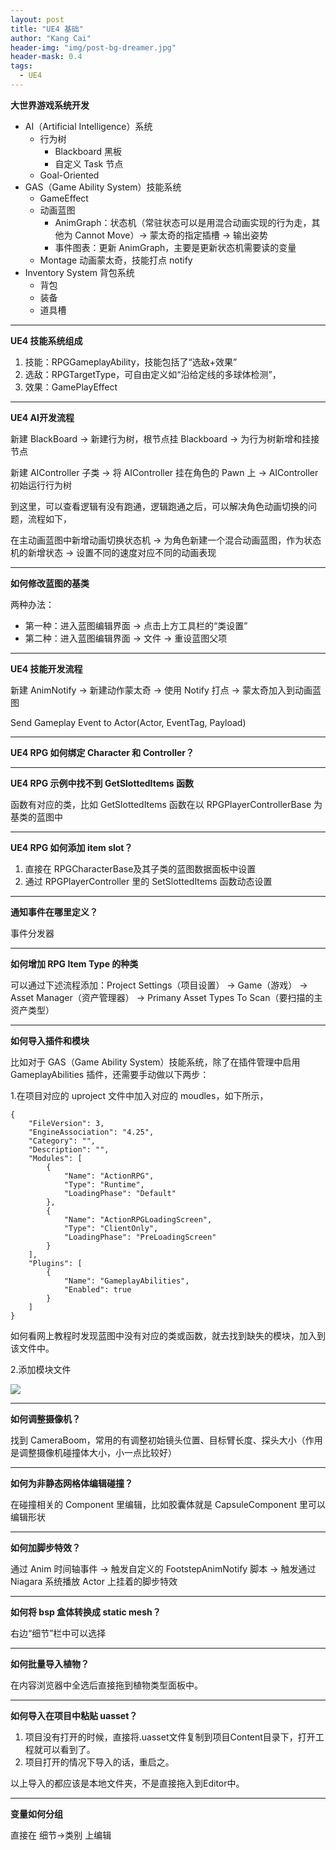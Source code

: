 ```yaml
---
layout: post
title: "UE4 基础"
author: "Kang Cai"
header-img: "img/post-bg-dreamer.jpg"
header-mask: 0.4
tags:
  - UE4
---
```


**大世界游戏系统开发**

- AI（Artificial Intelligence）系统
    - 行为树
        - Blackboard 黑板
        - 自定义 Task 节点
    - Goal-Oriented
- GAS（Game Ability System）技能系统
    - GameEffect
    - 动画蓝图
        - AnimGraph：状态机（常驻状态可以是用混合动画实现的行为走，其他为 Cannot Move）-> 蒙太奇的指定插槽 -> 输出姿势
        - 事件图表：更新 AnimGraph，主要是更新状态机需要读的变量
    - Montage 动画蒙太奇，技能打点 notify
- Inventory System 背包系统
    - 背包
    - 装备
    - 道具槽


---

**UE4 技能系统组成**

1. 技能：RPGGameplayAbility，技能包括了“选敌+效果”
2. 选敌：RPGTargetType，可自由定义如“沿给定线的多球体检测”，
3. 效果：GamePlayEffect

---

**UE4 AI开发流程**

新建 BlackBoard -> 新建行为树，根节点挂 Blackboard -> 为行为树新增和挂接节点

新建 AIController 子类 -> 将 AIController 挂在角色的 Pawn 上 -> AIController 初始运行行为树

到这里，可以查看逻辑有没有跑通，逻辑跑通之后，可以解决角色动画切换的问题，流程如下，

在主动画蓝图中新增动画切换状态机 -> 为角色新建一个混合动画蓝图，作为状态机的新增状态 -> 设置不同的速度对应不同的动画表现

---

**如何修改蓝图的基类**

两种办法：
* 第一种：进入蓝图编辑界面 -> 点击上方工具栏的“类设置”
* 第二种：进入蓝图编辑界面 -> 文件 -> 重设蓝图父项

---

**UE4 技能开发流程**

新建 AnimNotify -> 新建动作蒙太奇 -> 使用 Notify 打点 -> 蒙太奇加入到动画蓝图

Send Gameplay Event to Actor(Actor, EventTag, Payload)

---

**UE4 RPG 如何绑定 Character 和 Controller？**



---

**UE4 RPG 示例中找不到 GetSlottedItems 函数**

函数有对应的类，比如 GetSlottedItems 函数在以 RPGPlayerControllerBase 为基类的蓝图中

---

**UE4 RPG 如何添加 item slot？**

1. 直接在 RPGCharacterBase及其子类的蓝图数据面板中设置
2. 通过 RPGPlayerController 里的 SetSlottedItems 函数动态设置

---

**通知事件在哪里定义？**

事件分发器

---

**如何增加 RPG Item Type 的种类**

可以通过下述流程添加：Project Settings（项目设置） -> Game（游戏） -> Asset Manager（资产管理器） -> Primany Asset Types To Scan（要扫描的主资产类型）

---

**如何导入插件和模块**

比如对于 GAS（Game Ability System）技能系统，除了在插件管理中启用 GameplayAbilities 插件，还需要手动做以下两步：

1.在项目对应的 uproject 文件中加入对应的 moudles，如下所示，

```buildoutcfg
{
	"FileVersion": 3,
	"EngineAssociation": "4.25",
	"Category": "",
	"Description": "",
	"Modules": [
		{
			"Name": "ActionRPG",
			"Type": "Runtime",
			"LoadingPhase": "Default"
		},
		{
			"Name": "ActionRPGLoadingScreen",
			"Type": "ClientOnly",
			"LoadingPhase": "PreLoadingScreen"
		}
	],
	"Plugins": [
		{
			"Name": "GameplayAbilities",
			"Enabled": true
		}
	]
}
```

如何看网上教程时发现蓝图中没有对应的类或函数，就去找到缺失的模块，加入到该文件中。

2.添加模块文件

<img src="https://kangcai.github.io/img/in-post/post-ue4/2-1.PNG"/>

---

**如何调整摄像机？**

找到 CameraBoom，常用的有调整初始镜头位置、目标臂长度、探头大小（作用是调整摄像机碰撞体大小，小一点比较好）

---

**如何为非静态网格体编辑碰撞？**

在碰撞相关的 Component 里编辑，比如胶囊体就是 CapsuleComponent 里可以编辑形状

---

**如何加脚步特效？**

通过 Anim 时间轴事件 -> 触发自定义的 FootstepAnimNotify 脚本 -> 触发通过 Niagara 系统播放 Actor 上挂着的脚步特效

---

**如何将 bsp 盒体转换成 static mesh？**

右边“细节”栏中可以选择

---

**如何批量导入植物？**

在内容浏览器中全选后直接拖到植物类型面板中。

---
**如何导入在项目中粘贴 uasset？**

1. 项目没有打开的时候，直接将.uasset文件复制到项目Content目录下，打开工程就可以看到了。
2. 项目打开的情况下导入的话，重启之。

以上导入的都应该是本地文件夹，不是直接拖入到Editor中。

---

**变量如何分组**

直接在 细节->类别 上编辑

